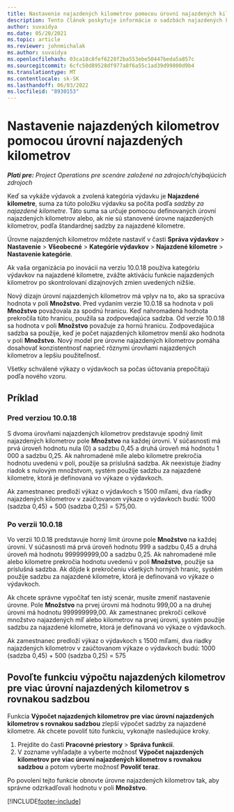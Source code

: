 ```yaml
---
title: Nastavenie najazdených kilometrov pomocou úrovní najazdených kilometrov
description: Tento článok poskytuje informácie o sadzbách najazdených kilometrov a úrovniach počtu najazdených kilometrov.
author: suvaidya
ms.date: 05/20/2021
ms.topic: article
ms.reviewer: johnmichalak
ms.author: suvaidya
ms.openlocfilehash: 03ca18c8fef6228f2ba553ebe50447beda5a857c
ms.sourcegitcommit: 6cfc50d89528df977a8f6a55c1ad39d99800d9b4
ms.translationtype: MT
ms.contentlocale: sk-SK
ms.lasthandoff: 06/03/2022
ms.locfileid: "8930153"
---
```

# <a name="set-up-mileage-using-mileage-rate-tiers"></a>Nastavenie najazdených kilometrov pomocou úrovní najazdených kilometrov

_**Platí pre:** Project Operations pre scenáre založené na zdrojoch/chýbajúcich zdrojoch_

Keď sa vykáže výdavok a zvolená kategória výdavku je **Najazdené kilometre**, suma za túto položku výdavku sa počíta podľa *sadzby za najazdené kilometre*. Táto suma sa určuje pomocou definovaných úrovní najazdených kilometrov alebo, ak nie sú stanovené úrovne najazdených kilometrov, podľa štandardnej sadzby za najazdené kilometre. 

Úrovne najazdených kilometrov môžete nastaviť v časti **Správa výdavkov** > **Nastavenie** > **Všeobecné** > **Kategórie výdavkov** > **Najazdené kilometre** > **Nastavenie kategórie**.

Ak vaša organizácia po inovácii na verziu 10.0.18 používa kategóriu výdavkov na najazdené kilometre, zvážte aktiváciu funkcie najazdených kilometrov po skontrolovaní dizajnových zmien uvedených nižšie. 

Nový dizajn úrovní najazdených kilometrov má vplyv na to, ako sa spracúva hodnota v poli **Množstvo**. Pred vydaním verzie 10.0.18 sa hodnota v poli **Množstvo** považovala za spodnú hranicu. Keď nahromadená hodnota prekročila túto hranicu, použila sa zodpovedajúca sadzba.  Od verzie 10.0.18 sa hodnota v poli **Množstvo** považuje za hornú hranicu. Zodpovedajúca sadzba sa použije, keď je počet najazdených kilometrov menší ako hodnota v poli **Množstvo**.  Nový model pre úrovne najazdených kilometrov pomáha dosahovať konzistentnosť naprieč rôznymi úrovňami najazdených kilometrov a lepšiu použiteľnosť.   

Všetky schválené výkazy o výdavkoch sa počas účtovania prepočítajú podľa nového vzoru.

## <a name="example"></a>Príklad
 
### <a name="before-version-10018"></a>Pred verziou 10.0.18
S dvoma úrovňami najazdených kilometrov predstavuje spodný limit najazdených kilometrov pole **Množstvo** na každej úrovni. V súčasnosti má prvá úroveň hodnotu nula (0) a sadzbu 0,45 a druhá úroveň má hodnotu 1 000 a sadzbu 0,25. Ak nahromadené míle alebo kilometre prekročia hodnotu uvedenú v poli, použije sa príslušná sadzba. Ak neexistuje žiadny riadok s nulovým množstvom, systém použije sadzbu za najazdené kilometre, ktorá je definovaná vo výkaze o výdavkoch. 
 
Ak zamestnanec predloží výkaz o výdavkoch s 1500 míľami, dva riadky najazdených kilometrov v zaúčtovanom výkaze o výdavkoch budú: 1000 (sadzba 0,45) + 500 (sadzba 0,25) = 575,00.

### <a name="after-version-10018"></a>Po verzii 10.0.18
Vo verzii 10.0.18 predstavuje horný limit úrovne pole **Množstvo** na každej úrovni. V súčasnosti má prvá úroveň hodnotu 999 a sadzbu 0,45 a druhá úroveň má hodnotu 999999999,00 a sadzbu 0,25. Ak nahromadené míle alebo kilometre prekročia hodnotu uvedenú v poli **Množstvo**, použije sa príslušná sadzba. Ak dôjde k prekročeniu všetkých horných hraníc, systém použije sadzbu za najazdené kilometre, ktorá je definovaná vo výkaze o výdavkoch. 
 
Ak chcete správne vypočítať ten istý scenár, musíte zmeniť nastavenie úrovne. Pole **Množstvo** na prvej úrovni má hodnotu 999,00 a na druhej úrovni má hodnotu 999999999,00. Ak zamestnanec prekročí celkové množstvo najazdených míľ alebo kilometrov na prvej úrovni, systém použije sadzbu za najazdené kilometre, ktorá je definovaná vo výkaze o výdavkoch. 
  
Ak zamestnanec predloží výkaz o výdavkoch s 1500 míľami, dva riadky najazdených kilometrov v zaúčtovanom výkaze o výdavkoch budú: 1000 (sadzba 0,45) + 500 (sadzba 0,25) = 575

## <a name="enable-the-mileage-amount-calculation-for-multiple-mileage-tiers-with-same-rate-feature"></a>Povoľte funkciu výpočtu najazdených kilometrov pre viac úrovní najazdených kilometrov s rovnakou sadzbou

Funkcia **Výpočet najazdených kilometrov pre viac úrovní najazdených kilometrov s rovnakou sadzbou** zlepší výpočet sadzby za najazdené kilometre. Ak chcete povoliť túto funkciu, vykonajte nasledujúce kroky.

1. Prejdite do časti **Pracovné priestory** > **Správa funkcií**. 
2. V zozname vyhľadajte a vyberte možnosť **Výpočet najazdených kilometrov pre viac úrovní najazdených kilometrov s rovnakou sadzbou** a potom vyberte možnosť **Povoliť teraz**.

Po povolení tejto funkcie obnovte úrovne najazdených kilometrov tak, aby správne odzrkadľovali hodnotu v poli **Množstvo**. 


[!INCLUDE[footer-include](../includes/footer-banner.md)]
